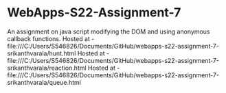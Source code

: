 # WebApps-S22-Assignment-7
An assignment on java script modifying the DOM and using anonymous callback functions.
Hosted at - file:///C:/Users/S546826/Documents/GitHub/webapps-s22-assignment-7-srikanthvarala/hunt.html
Hosted at - file:///C:/Users/S546826/Documents/GitHub/webapps-s22-assignment-7-srikanthvarala/reaction.html
Hosted at - file:///C:/Users/S546826/Documents/GitHub/webapps-s22-assignment-7-srikanthvarala/queue.html
